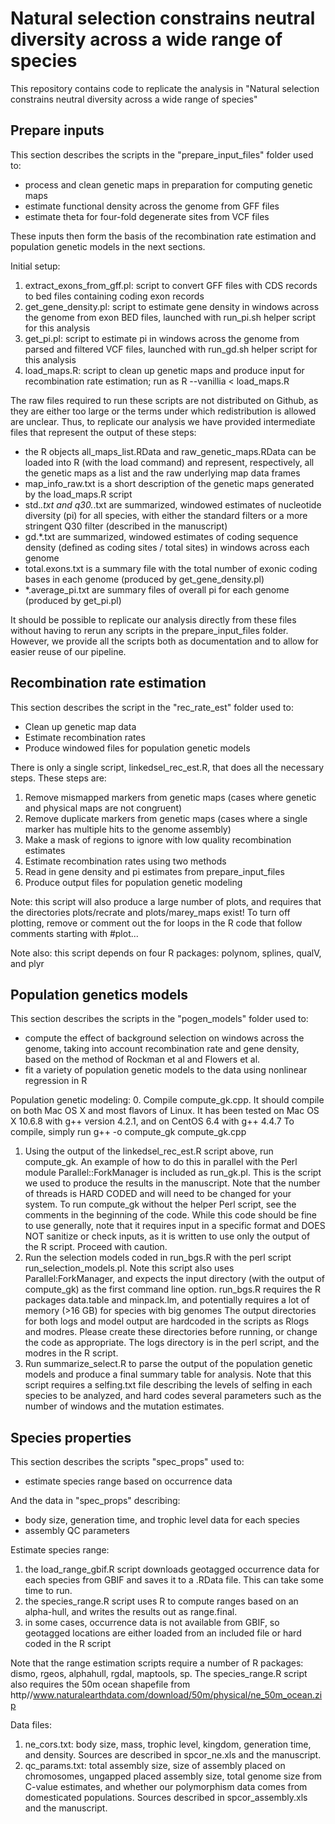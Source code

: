 Natural selection constrains neutral diversity across a wide range of species
================

This repository contains code to replicate the analysis in "Natural selection constrains neutral diversity across a wide range of species"

Prepare inputs
--------------

This section describes the scripts in the "prepare_input_files" folder used to: 
+ process and clean genetic maps in preparation for computing genetic maps
+ estimate functional density across the genome from GFF files
+ estimate theta for four-fold degenerate sites from VCF files

These inputs then form the basis of the recombination rate estimation and population genetic models in the next sections.

Initial setup:

1. extract_exons_from_gff.pl: script to convert GFF files with CDS records to bed files containing coding exon records
2. get_gene_density.pl: script to estimate gene density in windows across the genome from exon BED files, launched with run_pi.sh helper script for this analysis
3. get_pi.pl: script to estimate pi in windows across the genome from parsed and filtered VCF files, launched with run_gd.sh helper script for this analysis
4. load_maps.R: script to clean up genetic maps and produce input for recombination rate estimation; run as R --vanillia < load_maps.R

The raw files required to run these scripts are not distributed on Github, as they are either too large or the terms under which redistribution is allowed are unclear.
Thus, to replicate our analysis we have provided intermediate files that represent the output of these steps:
+ the R objects all_maps_list.RData and raw_genetic_maps.RData can be loaded into R (with the load command) and represent, 
	respectively, all the genetic maps as a list and the raw underlying map data frames
+ map_info_raw.txt is a short description of the genetic maps generated by the load_maps.R script
+ std.*.txt and q30.*.txt are summarized, windowed estimates of nucleotide diversity (pi) for all species, with either the standard filters or a more stringent Q30 filter (described in the manuscript)
+ gd.*.txt are summarized, windowed estimates of coding sequence density (defined as coding sites / total sites) in windows across each genome
+ total.exons.txt is a summary file with the total number of exonic coding bases in each genome (produced by get_gene_density.pl)
+ *.average_pi.txt are summary files of overall pi for each genome (produced by get_pi.pl)

It should be possible to replicate our analysis directly from these files without having to rerun any scripts in the prepare_input_files folder.
However, we provide all the scripts both as documentation and to allow for easier reuse of our pipeline.


Recombination rate estimation
-----------------------------

This section describes the script in the "rec_rate_est" folder used to:
+ Clean up genetic map data
+ Estimate recombination rates
+ Produce windowed files for population genetic models

There is only a single script, linkedsel_rec_est.R, that does all the necessary steps. These steps are:
1. Remove mismapped markers from genetic maps (cases where genetic and physical maps are not congruent)
2. Remove duplicate markers from genetic maps (cases where a single marker has multiple hits to the genome assembly)
3. Make a mask of regions to ignore with low quality recombination estimates
4. Estimate recombination rates using two methods
5. Read in gene density and pi estimates from prepare_input_files
6. Produce output files for population genetic modeling

Note: this script will also produce a large number of plots, and requires that the directories plots/recrate and plots/marey_maps exist!
To turn off plotting, remove or comment out the for loops in the R code that follow comments starting with #plot...

Note also: this script depends on four R packages: polynom, splines, qualV, and plyr


Population genetics models
--------------------------

This section describes the scripts in the "pogen_models" folder used to:
+ compute the effect of background selection on windows across the genome, taking into account recombination rate and gene density,
based on the method of Rockman et al and Flowers et al.
+ fit a variety of population genetic models to the data using nonlinear regression in R

Population genetic modeling:
0. Compile compute_gk.cpp. It should compile on both Mac OS X and most flavors of Linux. 
	It has been tested on Mac OS X 10.6.8 with g++ version 4.2.1, and on CentOS 6.4 with g++ 4.4.7
	To compile, simply run g++ -o compute_gk compute_gk.cpp
1. Using the output of the linkedsel_rec_est.R script above, run compute_gk. An example of how to do this in parallel with
	the Perl module Parallel::ForkManager is included as run_gk.pl. This is the script we used to produce the results in the manuscript.
	Note that the number of threads is HARD CODED and will need to be changed for your system.
	To run compute_gk without the helper Perl script, see the comments in the beginning of the code.
	While this code should be fine to use generally, note that it requires input in a specific format and DOES NOT sanitize or check inputs,
	as it is written to use only the output of the R script. Proceed with caution.
2. Run the selection models coded in run_bgs.R with the perl script run_selection_models.pl. Note this script also uses Parallel:ForkManager, 
	and expects the input directory (with the output of compute_gk) as the first command line option.
	run_bgs.R requires the R packages data.table and minpack.lm, and potentially requires a lot of memory (>16 GB) for species with big genomes
	The output directories for both logs and model output are hardcoded in the scripts as Rlogs and modres. Please create these directories before running,
	or change the code as appropriate. The logs directory is in the perl script, and the modres in the R script.
3. Run summarize_select.R to parse the output of the population genetic models and produce a final summary table for analysis.
	Note that this script requires a selfing.txt file describing the levels of selfing in each species to be analyzed,
	and hard codes several parameters such as the number of windows and the mutation estimates.


Species properties
------------------

This section describes the scripts "spec_props" used to:
+ estimate species range based on occurrence data

And the data in "spec_props" describing:
+ body size, generation time, and trophic level data for each species
+ assembly QC parameters

Estimate species range:
1. the load_range_gbif.R script downloads geotagged occurrence data for each species from GBIF and saves it to a .RData file. This can take some time to run.
2. the species_range.R script uses R to compute ranges based on an alpha-hull, and writes the results out as range.final.
3. in some cases, occurrence data is not available from GBIF, so geotagged locations are either loaded from an included file or hard coded in the R script

Note that the range estimation scripts require a number of R packages: dismo, rgeos, alphahull, rgdal, maptools, sp.
The species_range.R script also requires the 50m ocean shapefile from http//www.naturalearthdata.com/download/50m/physical/ne_50m_ocean.zip

Data files:
1. ne_cors.txt: body size, mass, trophic level, kingdom, generation time, and density. Sources are described in spcor_ne.xls and the manuscript.
2. qc_params.txt: total assembly size, size of assembly placed on chromosomes, ungapped placed assembly size, total genome size from C-value estimates, and whether our polymorphism data comes from domesticated populations. Sources described in spcor_assembly.xls and the manuscript.

